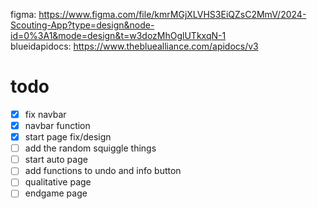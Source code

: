 figma: https://www.figma.com/file/kmrMGjXLVHS3EiQZsC2MmV/2024-Scouting-App?type=design&node-id=0%3A1&mode=design&t=w3dozMhOglUTkxqN-1 \
blueidapidocs: https://www.thebluealliance.com/apidocs/v3

# todo
- [x] fix navbar
- [x] navbar function
- [x] start page fix/design
- [ ] add the random squiggle things
- [ ] start auto page
- [ ] add functions to undo and info button
- [ ] qualitative page
- [ ] endgame page
